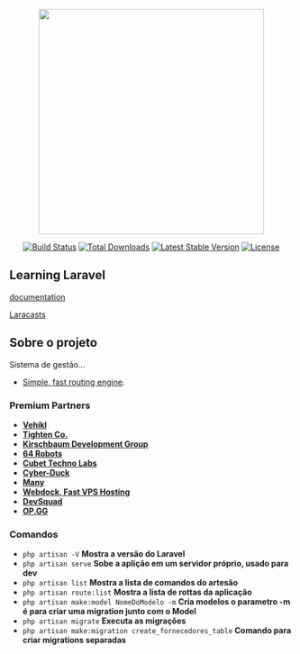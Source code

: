 <p align="center"><a href="https://laravel.com" target="_blank"><img src="https://raw.githubusercontent.com/laravel/art/master/logo-lockup/5%20SVG/2%20CMYK/1%20Full%20Color/laravel-logolockup-cmyk-red.svg" width="400"></a></p>

<p align="center">
<a href="https://travis-ci.org/laravel/framework"><img src="https://travis-ci.org/laravel/framework.svg" alt="Build Status"></a>
<a href="https://packagist.org/packages/laravel/framework"><img src="https://poser.pugx.org/laravel/framework/d/total.svg" alt="Total Downloads"></a>
<a href="https://packagist.org/packages/laravel/framework"><img src="https://poser.pugx.org/laravel/framework/v/stable.svg" alt="Latest Stable Version"></a>
<a href="https://packagist.org/packages/laravel/framework"><img src="https://poser.pugx.org/laravel/framework/license.svg" alt="License"></a>
</p>

## Learning Laravel

[documentation](https://laravel.com/docs)

[Laracasts](https://laracasts.com)

## Sobre o projeto

Sistema de gestão...

- [Simple, fast routing engine](https://laravel.com/docs/routing).

### Premium Partners

- **[Vehikl](https://vehikl.com/)**
- **[Tighten Co.](https://tighten.co)**
- **[Kirschbaum Development Group](https://kirschbaumdevelopment.com)**
- **[64 Robots](https://64robots.com)**
- **[Cubet Techno Labs](https://cubettech.com)**
- **[Cyber-Duck](https://cyber-duck.co.uk)**
- **[Many](https://www.many.co.uk)**
- **[Webdock, Fast VPS Hosting](https://www.webdock.io/en)**
- **[DevSquad](https://devsquad.com)**
- **[OP.GG](https://op.gg)**

### Comandos

- ```php artisan -V``` **Mostra a versão do Laravel**
- ```php artisan serve``` **Sobe a aplição em um servidor próprio, usado para dev**
- ```php artisan list``` **Mostra a lista de comandos do artesão**
- ```php artisan route:list``` **Mostra a lista de rottas da aplicação**
- ```php artisan make:model NomeDoModelo -m``` **Cria modelos o parametro -m é para criar uma migration junto com o Model**
- ```php artisan migrate``` **Executa as migrações**
- ```php artisan make:migration create_fornecedores_table``` **Comando para criar migrations separadas**
